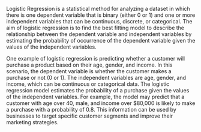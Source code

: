 Logistic Regression is a statistical method for analyzing a dataset in which there is one dependent variable that is binary (either 0 or 1) and one or more independent variables that can be continuous, discrete, or categorical. The aim of logistic regression is to find the best fitting model to describe the relationship between the dependent variable and independent variables by estimating the probability of occurrence of the dependent variable given the values of the independent variables.

One example of logistic regression is predicting whether a customer will purchase a product based on their age, gender, and income. In this scenario, the dependent variable is whether the customer makes a purchase or not (0 or 1). The independent variables are age, gender, and income, which can be continuous or categorical data. The logistic regression model estimates the probability of a purchase given the values of the independent variables. For example, the model may predict that a customer with age over 40, male, and income over $80,000 is likely to make a purchase with a probability of 0.8. This information can be used by businesses to target specific customer segments and improve their marketing strategies.